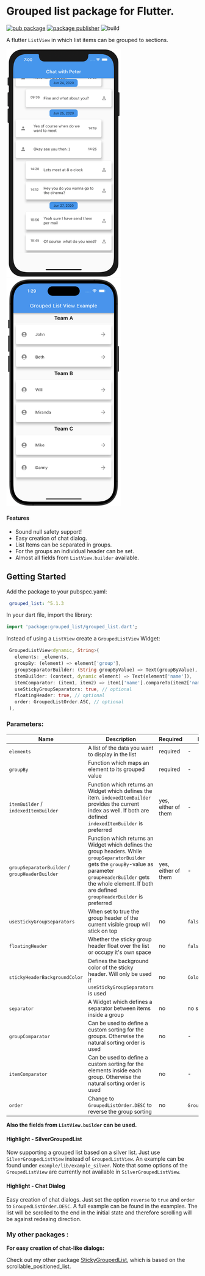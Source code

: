 # Grouped list package for Flutter.
[![pub package](https://img.shields.io/pub/v/grouped_list.svg)](https://pub.dev/packages/grouped_list)
[![package publisher](https://img.shields.io/pub/publisher/grouped_list.svg)](https://pub.dev/packages/grouped_list)
![build](https://github.com/Dimibe/grouped_list/actions/workflows/main.yaml/badge.svg??branch=main)
 
A flutter `ListView` in which list items can be grouped to sections.

<img src="https://raw.githubusercontent.com/Dimibe/grouped_list/main/assets/chat_example.png" width="300"><img src="https://raw.githubusercontent.com/Dimibe/grouped_list/main/assets/example.png" width="300">

#### Features
* Sound null safety support!
* Easy creation of chat dialog.
* List Items can be separated in groups.
* For the groups an individual header can be set.
* Almost all fields from `ListView.builder` available.

## Getting Started

Add the package to your pubspec.yaml:

```yaml
 grouped_list: ^5.1.3
 ```
 
 In your dart file, import the library:

 ```Dart
import 'package:grouped_list/grouped_list.dart';
 ``` 
 
 Instead of using a `ListView` create a `GroupedListView` Widget:
 
 ```Dart
  GroupedListView<dynamic, String>(
    elements: _elements,
    groupBy: (element) => element['group'],
    groupSeparatorBuilder: (String groupByValue) => Text(groupByValue),
    itemBuilder: (context, dynamic element) => Text(element['name']),
    itemComparator: (item1, item2) => item1['name'].compareTo(item2['name']), // optional
    useStickyGroupSeparators: true, // optional
    floatingHeader: true, // optional
    order: GroupedListOrder.ASC, // optional
  ),
```

### Parameters:
| Name | Description | Required | Default value |
|----|----|----|----|
|`elements`| A list of the data you want to display in the list | required | - |
|`groupBy` |Function which maps an element to its grouped value | required | - |
|`itemBuilder` / `indexedItemBuilder`| Function which returns an Widget which defines the item. `indexedItemBuilder` provides the current index as well. If both are defined `indexedItemBuilder` is preferred| yes, either of them | - |
|`groupSeparatorBuilder` / `groupHeaderBuilder`| Function which returns an Widget which defines the group headers. While `groupSeparatorBuilder` gets the `groupBy`-value as parameter `groupHeaderBuilder` gets the whole element. If both are defined `groupHeaderBuilder` is preferred| yes, either of them | - |
|`useStickyGroupSeparators` | When set to true the group header of the current visible group will stick on top | no | `false` |
|`floatingHeader` | Whether the sticky group header float over the list or occupy it's own space | no | `false` |
|`stickyHeaderBackgroundColor` | Defines the background color of the sticky header. Will only be used if `useStickyGroupSeparators` is used | no | `Color(0xffF7F7F7)` |
|`separator` | A Widget which defines a separator between items inside a group | no | no separator |
| `groupComparator` | Can be used to define a custom sorting for the groups. Otherwise the natural sorting order is used | no | - |
| `itemComparator` | Can be used to define a custom sorting for the elements inside each group. Otherwise the natural sorting order is used | no | - |
| `order` | Change to `GroupedListOrder.DESC` to reverse the group sorting | no | `GroupedListOrder.ASC` |

**Also the fields from `ListView.builder` can be used.** 


#### Highlight - SilverGroupedList

Now supporting a grouped list based on a silver list. Just use `SilverGroupedListView` instead of `GroupedListView`. An example can be found under `example/lib/example_silver`.
Note that some options of the `GroupedListView` are currently not available in `SilverGroupedListView`.


#### Highlight - Chat Dialog

Easy creation of chat dialogs.
Just set the option `reverse` to `true` and `order` to `GroupedListOrder.DESC`. A full example can be found in the examples.
The list will be scrolled to the end in the initial state and therefore scrolling will be against redeaing direction. 


### My other packages : 

**For easy creation of chat-like dialogs:**

Check out my other package [StickyGroupedList](https://pub.dev/packages/sticky_grouped_list), which is based on the scrollable_positioned_list.

